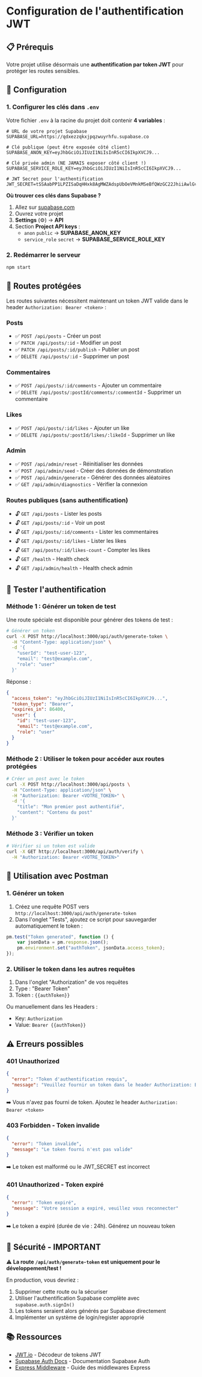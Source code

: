 # Configuration de l'authentification JWT

## 📋 Prérequis

Votre projet utilise désormais une **authentification par token JWT** pour protéger les routes sensibles.

## 🔧 Configuration

### 1. Configurer les clés dans `.env`

Votre fichier `.env` à la racine du projet doit contenir **4 variables** :

```env
# URL de votre projet Supabase
SUPABASE_URL=https://qdxezzqkxjpqzwuyrhfu.supabase.co

# Clé publique (peut être exposée côté client)
SUPABASE_ANON_KEY=eyJhbGciOiJIUzI1NiIsInR5cCI6IkpXVCJ9...

# Clé privée admin (NE JAMAIS exposer côté client !)
SUPABASE_SERVICE_ROLE_KEY=eyJhbGciOiJIUzI1NiIsInR5cCI6IkpXVCJ9...

# JWT Secret pour l'authentification
JWT_SECRET=tSSAabPP1LPZISaDqHHxk8AgMWZAdspUbOeVMnkMSeBfQWzGC22JhiiAwlGvfWwgLUMoGPWNnO/yZyQb8KOQkA==
```

**Où trouver ces clés dans Supabase ?**
1. Allez sur [supabase.com](https://supabase.com)
2. Ouvrez votre projet
3. **Settings** (⚙️) → **API**
4. Section **Project API keys** :
   - `anon` `public` → **SUPABASE_ANON_KEY**
   - `service_role` `secret` → **SUPABASE_SERVICE_ROLE_KEY**

### 2. Redémarrer le serveur

```bash
npm start
```

## 🔐 Routes protégées

Les routes suivantes nécessitent maintenant un token JWT valide dans le header `Authorization: Bearer <token>` :

### Posts
- ✅ `POST /api/posts` - Créer un post
- ✅ `PATCH /api/posts/:id` - Modifier un post
- ✅ `PATCH /api/posts/:id/publish` - Publier un post
- ✅ `DELETE /api/posts/:id` - Supprimer un post

### Commentaires
- ✅ `POST /api/posts/:id/comments` - Ajouter un commentaire
- ✅ `DELETE /api/posts/:postId/comments/:commentId` - Supprimer un commentaire

### Likes
- ✅ `POST /api/posts/:id/likes` - Ajouter un like
- ✅ `DELETE /api/posts/:postId/likes/:likeId` - Supprimer un like

### Admin
- ✅ `POST /api/admin/reset` - Réinitialiser les données
- ✅ `POST /api/admin/seed` - Créer des données de démonstration
- ✅ `POST /api/admin/generate` - Générer des données aléatoires
- ✅ `GET /api/admin/diagnostics` - Vérifier la connexion

### Routes publiques (sans authentification)
- 🔓 `GET /api/posts` - Lister les posts
- 🔓 `GET /api/posts/:id` - Voir un post
- 🔓 `GET /api/posts/:id/comments` - Lister les commentaires
- 🔓 `GET /api/posts/:id/likes` - Lister les likes
- 🔓 `GET /api/posts/:id/likes-count` - Compter les likes
- 🔓 `GET /health` - Health check
- 🔓 `GET /api/admin/health` - Health check admin

## 🧪 Tester l'authentification

### Méthode 1 : Générer un token de test

Une route spéciale est disponible pour générer des tokens de test :

```bash
# Générer un token
curl -X POST http://localhost:3000/api/auth/generate-token \
  -H "Content-Type: application/json" \
  -d '{
    "userId": "test-user-123",
    "email": "test@example.com",
    "role": "user"
  }'
```

Réponse :
```json
{
  "access_token": "eyJhbGciOiJIUzI1NiIsInR5cCI6IkpXVCJ9...",
  "token_type": "Bearer",
  "expires_in": 86400,
  "user": {
    "id": "test-user-123",
    "email": "test@example.com",
    "role": "user"
  }
}
```

### Méthode 2 : Utiliser le token pour accéder aux routes protégées

```bash
# Créer un post avec le token
curl -X POST http://localhost:3000/api/posts \
  -H "Content-Type: application/json" \
  -H "Authorization: Bearer <VOTRE_TOKEN>" \
  -d '{
    "title": "Mon premier post authentifié",
    "content": "Contenu du post"
  }'
```

### Méthode 3 : Vérifier un token

```bash
# Vérifier si un token est valide
curl -X GET http://localhost:3000/api/auth/verify \
  -H "Authorization: Bearer <VOTRE_TOKEN>"
```

## 📮 Utilisation avec Postman

### 1. Générer un token
1. Créez une requête POST vers `http://localhost:3000/api/auth/generate-token`
2. Dans l'onglet "Tests", ajoutez ce script pour sauvegarder automatiquement le token :
```javascript
pm.test("Token generated", function () {
    var jsonData = pm.response.json();
    pm.environment.set("authToken", jsonData.access_token);
});
```

### 2. Utiliser le token dans les autres requêtes
1. Dans l'onglet "Authorization" de vos requêtes
2. Type : "Bearer Token"
3. Token : `{{authToken}}`

Ou manuellement dans les Headers :
- Key: `Authorization`
- Value: `Bearer {{authToken}}`

## ⚠️ Erreurs possibles

### 401 Unauthorized
```json
{
  "error": "Token d'authentification requis",
  "message": "Veuillez fournir un token dans le header Authorization: Bearer <token>"
}
```
➡️ Vous n'avez pas fourni de token. Ajoutez le header `Authorization: Bearer <token>`

### 403 Forbidden - Token invalide
```json
{
  "error": "Token invalide",
  "message": "Le token fourni n'est pas valide"
}
```
➡️ Le token est malformé ou le JWT_SECRET est incorrect

### 401 Unauthorized - Token expiré
```json
{
  "error": "Token expiré",
  "message": "Votre session a expiré, veuillez vous reconnecter"
}
```
➡️ Le token a expiré (durée de vie : 24h). Générez un nouveau token

## 🚨 Sécurité - IMPORTANT

⚠️ **La route `/api/auth/generate-token` est uniquement pour le développement/test !**

En production, vous devriez :
1. Supprimer cette route ou la sécuriser
2. Utiliser l'authentification Supabase complète avec `supabase.auth.signIn()`
3. Les tokens seraient alors générés par Supabase directement
4. Implémenter un système de login/register approprié

## 📚 Ressources

- [JWT.io](https://jwt.io/) - Décodeur de tokens JWT
- [Supabase Auth Docs](https://supabase.com/docs/guides/auth) - Documentation Supabase Auth
- [Express Middleware](https://expressjs.com/en/guide/using-middleware.html) - Guide des middlewares Express


